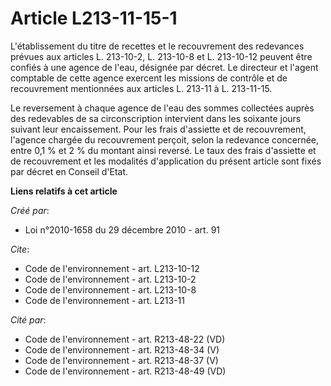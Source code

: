 # Article L213-11-15-1

L'établissement du titre de recettes et le recouvrement des redevances prévues aux articles L. 213-10-2, 
L. 213-10-8 et L. 213-10-12 peuvent être confiés à une agence de l'eau, désignée par décret. Le directeur et l'agent
comptable de cette agence exercent les missions de contrôle et de recouvrement mentionnées aux articles L. 213-11 à L.
213-11-15.

Le reversement à chaque agence de l'eau des sommes collectées auprès des redevables de sa circonscription intervient dans les
soixante jours suivant leur encaissement. Pour les frais d'assiette et de recouvrement, l'agence chargée du recouvrement
perçoit, selon la redevance concernée, entre 0,1 % et 2 % du montant ainsi reversé. Le taux des frais d'assiette et de
recouvrement et les modalités d'application du présent article sont fixés par décret en Conseil d'Etat.

**Liens relatifs à cet article**

_Créé par_:

  - Loi n°2010-1658 du 29 décembre 2010 - art. 91

_Cite_:

  - Code de l'environnement - art. L213-10-12
  - Code de l'environnement - art. L213-10-2
  - Code de l'environnement - art. L213-10-8
  - Code de l'environnement - art. L213-11

_Cité par_:

  - Code de l'environnement - art. R213-48-22 (VD)
  - Code de l'environnement - art. R213-48-34 (V)
  - Code de l'environnement - art. R213-48-37 (V)
  - Code de l'environnement - art. R213-48-49 (VD)
